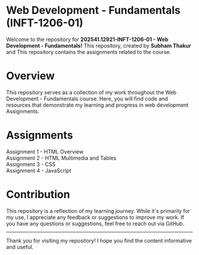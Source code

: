 # Web Development - Fundamentals (INFT-1206-01)
Welcome to the repository  for **202541.12921-INFT-1206-01 - Web Development - Fundamentals!** This repository, created by **Subham Thakur** and This repository contains the assignments related to the course.

# Overview
This repository serves as a collection of my work throughout the Web Development - Fundamentals course. Here, you will find code and resources that demonstrate my learning and progress in web development Assignments.

# Assignments
Assignment 1 - HTML Overview  
Assignment 2 - HTML Multimedia and Tables  
Assignment 3 - CSS  
Assignment 4 - JavaScript

# Contribution
This repository is a reflection of my learning journey. While it's primarily for my use, I appreciate any feedback or suggestions to improve my work.
If you have any questions or suggestions, feel free to reach out via GitHub.

-------------------------------------------------------------------------------
Thank you for visiting my repository! I hope you find the content informative and useful.
